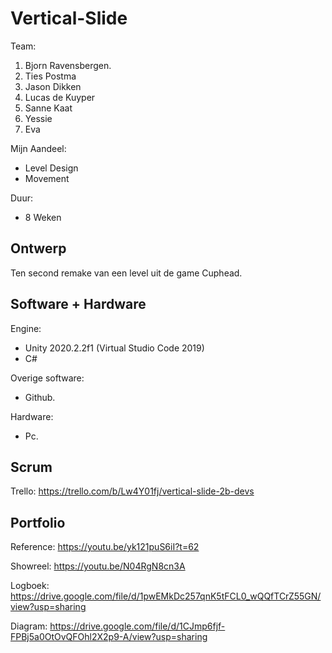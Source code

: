 # Vertical-Slide

Team:
1. Bjorn Ravensbergen.
2. Ties Postma
3. Jason Dikken
4. Lucas de Kuyper
5. Sanne Kaat
6. Yessie
7. Eva

Mijn Aandeel:
- Level Design
- Movement

Duur:
 - 8 Weken

## Ontwerp
Ten second remake van een level uit de game Cuphead.

## Software + Hardware
Engine:
- Unity 2020.2.2f1 (Virtual Studio Code 2019)
- C#

Overige software:
- Github.

Hardware:
- Pc.

## Scrum
Trello: https://trello.com/b/Lw4Y01fj/vertical-slide-2b-devs

## Portfolio
Reference: https://youtu.be/yk121puS6iI?t=62

Showreel: https://youtu.be/N04RgN8cn3A

Logboek: https://drive.google.com/file/d/1pwEMkDc257qnK5tFCL0_wQQfTCrZ55GN/view?usp=sharing

Diagram: https://drive.google.com/file/d/1CJmp6fjf-FPBj5a0OtOvQFOhl2X2p9-A/view?usp=sharing
